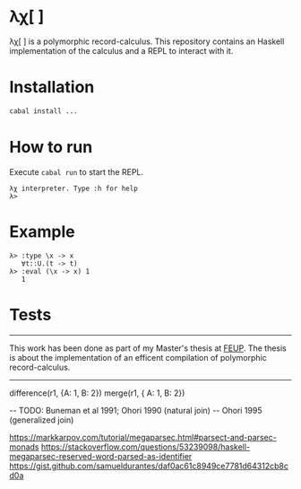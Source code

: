 # λχ[ ]

λχ[ ] is a polymorphic record-calculus. This repository contains an Haskell implementation of the calculus and a REPL to interact with it.

# Installation

```sh
cabal install ...
```

# How to run

Execute `cabal run` to start the REPL.

```
λχ interpreter. Type :h for help
λ>
```

# Example

```
λ> :type \x -> x
   ∀t::U.(t -> t) 
λ> :eval (\x -> x) 1
   1
```

# Tests

--- 

This work has been done as part of my Master's thesis at [FEUP](https://sigarra.up.pt/feup/en/). The thesis is about the implementation of an efficent compilation of polymorphic record-calculus.

---

difference(r1, {A: 1, B: 2})
merge(r1, { A: 1, B: 2})

-- TODO: Buneman et al 1991; Ohori 1990 (natural join)
-- Ohori 1995 (generalized join)

https://markkarpov.com/tutorial/megaparsec.html#parsect-and-parsec-monads
https://stackoverflow.com/questions/53239098/haskell-megaparsec-reserved-word-parsed-as-identifier
https://gist.github.com/samueldurantes/daf0ac61c8949ce7781d64312cb8cd0a